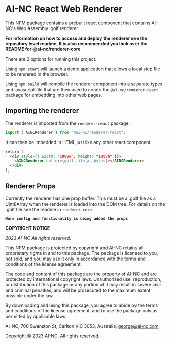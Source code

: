 # AI-NC React Web Renderer

This NPM package contains a prebuilt react component that contains AI-NC's Web Assembly .golf renderer.

**For information on how to access and deploy the renderer see the repository level readme, It is also recommended you look over the README for @ai-nc/renderer-core**

There are 2 options for running this project.

Using `npm start` will launch a demo application that allows a local step file to be rendered in the browser.

Using `npm build` will compile the renderer component into a separate types and javascript file that are then used to create the `@ai-nc/renderer-react` package for embedding into other web pages.

## Importing the renderer

The renderer is imported from the `renderer-react` package:

```typescript
import { AINCRenderer } from "@ai-nc/renderer-react";
```

It can then be imbedded in HTML just like any other react component

```html
return (
  <div style={{ width: "100vw", height: "100vh" }}>
    <AINCRenderer buffer={golf_file_as_bytes}></AINCRenderer>
  </div>
);
```

## Renderer Props

Currently the renderer has one prop buffer. This must be a .golf file as a Uint8Array when the renderer is loaded into the DOM tree. For details on the .golf file see the readme in `renderer-core`.

**`More config and functionality is being added the props`**

**COPYRIGHT NOTICE**

*2023 AI-NC
All rights reserved.*

This NPM package is protected by copyright and AI-NC retains all proprietary rights in and to this package. The package is licensed to you, not sold, and you may use it only in accordance with the terms and conditions of the license agreement.

The code and content of this package are the property of AI-NC and are protected by international copyright laws. Unauthorized use, reproduction, or distribution of this package or any portion of it may result in severe civil and criminal penalties, and will be prosecuted to the maximum extent possible under the law.

By downloading and using this package, you agree to abide by the terms and conditions of the license agreement, and to use the package only as permitted by applicable laws.

AI-NC,
700 Swanston St, Carlton VIC 3053, Australia, george@ai-nc.com

Copyright © 2023 AI-NC. All rights reserved.
